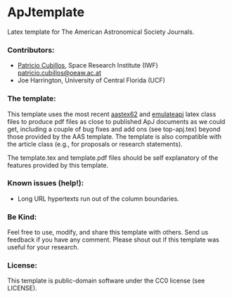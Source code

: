 # ApJtemplate
Latex template for The American Astronomical Society Journals.

### Contributors:
* [Patricio Cubillos](https://github.com/pcubillos/), Space Research Institute (IWF) <patricio.cubillos@oeaw.ac.at>
* Joe Harrington, University of Central Florida (UCF)


### The template:

This template uses the most recent [aastex62](http://journals.aas.org/authors/aastex.html) and
[emulateapj](http://hea-www.harvard.edu/~alexey/emulateapj) latex class files
to produce pdf files as close to published ApJ documents as we could get, including a couple of bug fixes and add ons (see top-apj.tex) beyond those provided by the AAS template.
The template is also compatible with the article class (e.g., for proposals or research statements).

The template.tex and template.pdf files should be self explanatory of the features provided by this template.

### Known issues (help!):
- Long URL hypertexts run out of the column boundaries.

### Be Kind:

Feel free to use, modify, and share this template with others.  Send us feedback if you have any comment.  Please shout out if this template was useful for your research.

### License:

This template is public-domain software under the CC0 license (see LICENSE).
